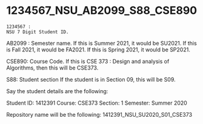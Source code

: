 # 1234567_NSU_AB2099_S88_CSE890

```
1234567 : 
NSU 7 Digit Student ID. 
```

AB2099 : Semester name. 
If this is Summer 2021, it would be SU2021. 
If this is Fall 2021, it would be FA2021. 
If this is Spring 2021, it would be SP2021. 

CSE890: Course Code.
If this is CSE 373 : Design and analysis of Algorithms, then this will be CSE373. 

S88: Student section
If the student is in Section 09, this will be S09.

Say the student details are the following:

Student ID: 1412391
Course: CSE373
Section: 1
Semester: Summer 2020 

Repository name will be the following:
1412391_NSU_SU2020_S01_CSE373

